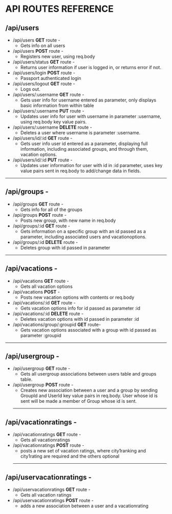 # API ROUTES REFERENCE

## /api/users
* /api/users **GET** route - 
  * Gets info on all users
* /api/users **POST** route -
  * Registers new user, using req.body
* /api/users/status **GET** route - 
  * Returns user information if user is logged in, or returns error if not.
* /api/users/login **POST** route - 
  * Passport authenticated login
* /api/users/logout **GET** route -
  * Logs out.
* /api/users/:username **GET** route - 
  * Gets user info for username entered as parameter, only displays basic information from within table
* /api/users/:username **PUT** route - 
  * Updates user info for user with username in parameter :username, using req.body key value pairs.
* /api/users/:username **DELETE** route - 
  * Deletes a user where username is parameter :username.
* /api/users/id/:id **GET** route -
  * Gets user info user id entered as a parameter, displaying full information, including associated groups, and through them, vacation options.
* /api/users/id/:id **PUT** route -
  * Updates user information for user with id in :id parameter, uses key value pairs sent in req.body to add/change data in fields.
 ----------
 
## /api/groups -
* /api/groups **GET** route - 
  * Gets info for all of the groups
* /api/groups **POST** route - 
  * Posts new group, with new name in req.body
* /api/groups/:id **GET** route -
  * Gets information on a specific group with an id passed as a parameter, including associated users and vacationoptions.
* /api/groups/:id **DELETE** route - 
  * Deletes group with id passed in parameter
 ----------
 
## /api/vacations -
* /api/vacations **GET** route -
  * Gets all vacation options
* /api/vacations **POST** -
  * Posts new vacation options with contents or req.body
* /api/vacations/:id **GET** route - 
  * Gets vacation options info for id passed as parameter :id
* /api/vacations/:id **DELETE** route -
  * Deletes vacation options with id passed in parameter :id
* /api/vacations/group/:groupid **GET** route-
  * Gets vacation options associated with a group with id passed as parameter :groupid
 ----------
 
## /api/usergroup -
* /api/usergroup **GET** route - 
  * Gets all usergroup associations between users table and groups table.
* /api/usergroup **POST** route -
  * Creates new association between a user and a group by sending GroupId and UserId key value pairs in req.body.  User whose id is sent will be made a member of Group whose id is sent.
   ----------

## /api/vacationratings - 
* /api/vacationratings **GET** route -
  * Gets all vacationratings
* /api/vacationratings **POST** route - 
  * posts a new set of vacation ratings, where city1ranking and city1rating are required and the others optional
   ----------
   

## /api/uservacationratings -
* /api/uservacationratings **GET** route - 
  * Gets all vacation ratings
* /api/uservacationratings **POST** route -
  * adds a new association between a user and a vacationrating
   